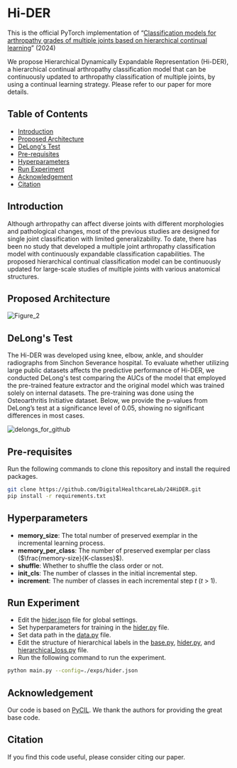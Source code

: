 # Hi-DER
This is the official PyTorch implementation of “[Classification models for arthropathy grades of multiple joints based on hierarchical continual learning]()” (2024)

We propose Hierarchical Dynamically Expandable Representation (Hi-DER), a hierarchical continual arthropathy classification model that can be continuously updated to arthropathy classification of multiple joints, by using a continual learning strategy. Please refer to our paper for more details.

## Table of Contents
- [Introduction](#introduction)
- [Proposed Architecture](#proposed-architecture)
- [DeLong's Test](#delongs-test)
- [Pre-requisites](#pre-requisites)
- [Hyperparameters](#hyperparameters)
- [Run Experiment](#run-experiment)
- [Acknowledgement](#acknowledgement)
- [Citation](#citation)

## Introduction
Although arthropathy can affect diverse joints with different morphologies and pathological changes, most of the previous studies are designed for single joint classification with limited generalizability. To date, there has been no study that developed a multiple joint arthropathy classification model with continuously expandable classification capabilities. The proposed hierarchical continual classification model can be continuously updated for large-scale studies of multiple joints with various anatomical structures.

## Proposed Architecture
![Figure_2](https://github.com/DigitalHealthcareLab/24HiDER/assets/61937818/5226e695-c283-4010-a38f-9c7f9f4d83a4)

## DeLong's Test
The Hi-DER was developed using knee, elbow, ankle, and shoulder radiographs from Sinchon Severance hospital. To evaluate whether utilizing large public datasets affects the predictive performance of Hi-DER, we conducted DeLong's test comparing the AUCs of the model that employed the pre-trained feature extractor and the original model which was trained solely on internal datasets. The pre-training was done using the Osteoarthritis Initiative dataset. Below, we provide the p-values from DeLong’s test at a significance level of 0.05, showing no significant differences in most cases.

![delongs_for_github](https://github.com/DigitalHealthcareLab/24HiDER/assets/61937818/dd7556a5-b407-4e8f-baa0-8af168b28837)

## Pre-requisites
Run the following commands to clone this repository and install the required packages.
```bash
git clone https://github.com/DigitalHealthcareLab/24HiDER.git
pip install -r requirements.txt
```

## Hyperparameters
- **memory_size**: The total number of preserved exemplar in the incremental learning process.
- **memory_per_class**: The number of preserved exemplar per class ($\frac{memory-size}{K-classes}$).
- **shuffle**: Whether to shuffle the class order or not.
- **init_cls**: The number of classes in the initial incremental step.
- **increment**: The number of classes in each incremental step $t$ ($t$ > 1).

## Run Experiment
- Edit the [hider.json](./exps/hider.json) file for global settings.
- Set hyperparameters for training in the [hider.py](./models/hider.py) file.
- Set data path in the [data.py](./utils/data.py) file.
- Edit the structure of hierarchical labels in the [base.py](./models/base.py), [hider.py](./models/hider.py), and [hierarchical_loss.py](./utils/hierarchical_loss.py) file.
- Run the following command to run the experiment.
```bash
python main.py --config=./exps/hider.json
```

## Acknowledgement
Our code is based on [PyCIL](https://github.com/G-U-N/PyCIL). We thank the authors for providing the great base code.

## Citation
If you find this code useful, please consider citing our paper.
